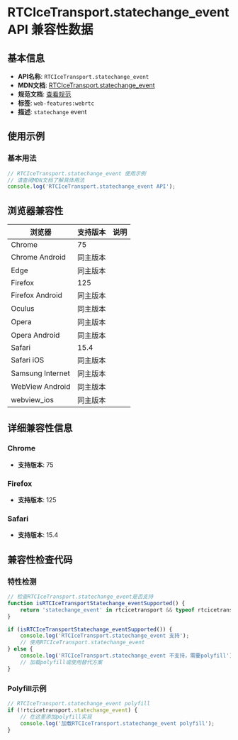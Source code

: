 # RTCIceTransport.statechange_event API 兼容性数据

## 基本信息

- **API名称**: `RTCIceTransport.statechange_event`
- **MDN文档**: [RTCIceTransport.statechange_event](https://developer.mozilla.org/docs/Web/API/RTCIceTransport/statechange_event)
- **规范文档**: [查看规范](https://w3c.github.io/webrtc-pc/#event-icetransport-statechange,https://w3c.github.io/webrtc-pc/#dom-rtcicetransport-onstatechange)
- **标签**: `web-features:webrtc`
- **描述**: `statechange` event

## 使用示例

### 基本用法

```javascript
// RTCIceTransport.statechange_event 使用示例
// 请查阅MDN文档了解具体用法
console.log('RTCIceTransport.statechange_event API');
```

## 浏览器兼容性

| 浏览器 | 支持版本 | 说明 |
|--------|----------|------|
| Chrome | 75 |  |
| Chrome Android | 同主版本 |  |
| Edge | 同主版本 |  |
| Firefox | 125 |  |
| Firefox Android | 同主版本 |  |
| Oculus | 同主版本 |  |
| Opera | 同主版本 |  |
| Opera Android | 同主版本 |  |
| Safari | 15.4 |  |
| Safari iOS | 同主版本 |  |
| Samsung Internet | 同主版本 |  |
| WebView Android | 同主版本 |  |
| webview_ios | 同主版本 |  |

## 详细兼容性信息

### Chrome

- **支持版本**: 75

### Firefox

- **支持版本**: 125

### Safari

- **支持版本**: 15.4

## 兼容性检查代码

### 特性检测

```javascript
// 检查RTCIceTransport.statechange_event是否支持
function isRTCIceTransportStatechange_eventSupported() {
    return 'statechange_event' in rtcicetransport && typeof rtcicetransport.statechange_event === 'function';
}

if (isRTCIceTransportStatechange_eventSupported()) {
    console.log('RTCIceTransport.statechange_event 支持');
    // 使用RTCIceTransport.statechange_event
} else {
    console.log('RTCIceTransport.statechange_event 不支持，需要polyfill');
    // 加载polyfill或使用替代方案
}
```

### Polyfill示例

```javascript
// RTCIceTransport.statechange_event polyfill
if (!rtcicetransport.statechange_event) {
    // 在这里添加polyfill实现
    console.log('加载RTCIceTransport.statechange_event polyfill');
}
```

